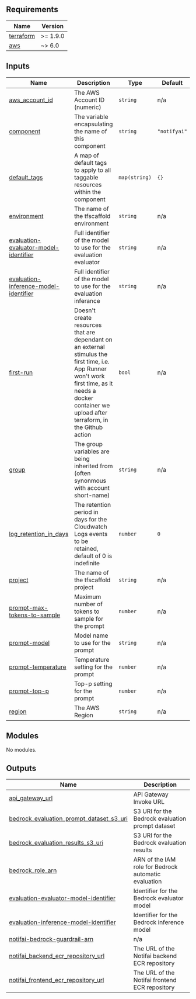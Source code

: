 <!-- BEGIN_TF_DOCS -->
<!-- markdownlint-disable -->
<!-- vale off -->

## Requirements

| Name | Version |
|------|---------|
| <a name="requirement_terraform"></a> [terraform](#requirement\_terraform) | >= 1.9.0 |
| <a name="requirement_aws"></a> [aws](#requirement\_aws) | ~> 6.0 |
## Inputs

| Name | Description | Type | Default | Required |
|------|-------------|------|---------|:--------:|
| <a name="input_aws_account_id"></a> [aws\_account\_id](#input\_aws\_account\_id) | The AWS Account ID (numeric) | `string` | n/a | yes |
| <a name="input_component"></a> [component](#input\_component) | The variable encapsulating the name of this component | `string` | `"notifyai"` | no |
| <a name="input_default_tags"></a> [default\_tags](#input\_default\_tags) | A map of default tags to apply to all taggable resources within the component | `map(string)` | `{}` | no |
| <a name="input_environment"></a> [environment](#input\_environment) | The name of the tfscaffold environment | `string` | n/a | yes |
| <a name="input_evaluation-evaluator-model-identifier"></a> [evaluation-evaluator-model-identifier](#input\_evaluation-evaluator-model-identifier) | Full identifier of the model to use for the evaluation evaluator | `string` | n/a | yes |
| <a name="input_evaluation-inference-model-identifier"></a> [evaluation-inference-model-identifier](#input\_evaluation-inference-model-identifier) | Full identifier of the model to use for the evaluation inferance | `string` | n/a | yes |
| <a name="input_first-run"></a> [first-run](#input\_first-run) | Doesn't create resources that are dependant on an external stimulus the first time, i.e. App Runner won't work first time, as it needs a docker container we upload after terraform, in the Github action | `bool` | n/a | yes |
| <a name="input_group"></a> [group](#input\_group) | The group variables are being inherited from (often synonmous with account short-name) | `string` | n/a | yes |
| <a name="input_log_retention_in_days"></a> [log\_retention\_in\_days](#input\_log\_retention\_in\_days) | The retention period in days for the Cloudwatch Logs events to be retained, default of 0 is indefinite | `number` | `0` | no |
| <a name="input_project"></a> [project](#input\_project) | The name of the tfscaffold project | `string` | n/a | yes |
| <a name="input_prompt-max-tokens-to-sample"></a> [prompt-max-tokens-to-sample](#input\_prompt-max-tokens-to-sample) | Maximum number of tokens to sample for the prompt | `number` | n/a | yes |
| <a name="input_prompt-model"></a> [prompt-model](#input\_prompt-model) | Model name to use for the prompt | `string` | n/a | yes |
| <a name="input_prompt-temperature"></a> [prompt-temperature](#input\_prompt-temperature) | Temperature setting for the prompt | `number` | n/a | yes |
| <a name="input_prompt-top-p"></a> [prompt-top-p](#input\_prompt-top-p) | Top-p setting for the prompt | `number` | n/a | yes |
| <a name="input_region"></a> [region](#input\_region) | The AWS Region | `string` | n/a | yes |
## Modules

No modules.
## Outputs

| Name | Description |
|------|-------------|
| <a name="output_api_gateway_url"></a> [api\_gateway\_url](#output\_api\_gateway\_url) | API Gateway Invoke URL |
| <a name="output_bedrock_evaluation_prompt_dataset_s3_uri"></a> [bedrock\_evaluation\_prompt\_dataset\_s3\_uri](#output\_bedrock\_evaluation\_prompt\_dataset\_s3\_uri) | S3 URI for the Bedrock evaluation prompt dataset |
| <a name="output_bedrock_evaluation_results_s3_uri"></a> [bedrock\_evaluation\_results\_s3\_uri](#output\_bedrock\_evaluation\_results\_s3\_uri) | S3 URI for the Bedrock evaluation results |
| <a name="output_bedrock_role_arn"></a> [bedrock\_role\_arn](#output\_bedrock\_role\_arn) | ARN of the IAM role for Bedrock automatic evaluation |
| <a name="output_evaluation-evaluator-model-identifier"></a> [evaluation-evaluator-model-identifier](#output\_evaluation-evaluator-model-identifier) | Identifier for the Bedrock evaluator model |
| <a name="output_evaluation-inference-model-identifier"></a> [evaluation-inference-model-identifier](#output\_evaluation-inference-model-identifier) | Identifier for the Bedrock inference model |
| <a name="output_notifai-bedrock-guardrail-arn"></a> [notifai-bedrock-guardrail-arn](#output\_notifai-bedrock-guardrail-arn) | n/a |
| <a name="output_notifai_backend_ecr_repository_url"></a> [notifai\_backend\_ecr\_repository\_url](#output\_notifai\_backend\_ecr\_repository\_url) | The URL of the Notifai backend ECR repository |
| <a name="output_notifai_frontend_ecr_repository_url"></a> [notifai\_frontend\_ecr\_repository\_url](#output\_notifai\_frontend\_ecr\_repository\_url) | The URL of the Notifai frontend ECR repository |
<!-- vale on -->
<!-- markdownlint-enable -->
<!-- END_TF_DOCS -->
